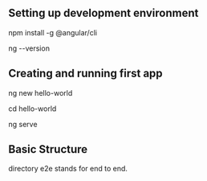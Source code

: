 ## Setting up development environment

npm install -g @angular/cli

ng --version

## Creating and running first app

ng new hello-world

cd hello-world

ng serve

## Basic Structure

directory e2e stands for end to end.
